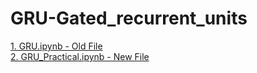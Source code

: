 # GRU-Gated_recurrent_units

<a href = "https://github.com/RishavMishraRM/GRU-Gated_recurrent_units/blob/main/GRU.ipynb">1. GRU.ipynb - Old File </a> <br>
<a href = "https://github.com/RishavMishraRM/GRU-Gated_recurrent_units/blob/main/GRU_Practical.ipynb">2. GRU_Practical.ipynb - New File

